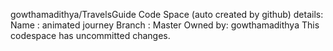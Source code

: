 gowthamadithya/TravelsGuide
Code Space (auto created by github) details:
Name : animated journey
Branch : Master
Owned by: gowthamadithya
This codespace has uncommitted changes.
